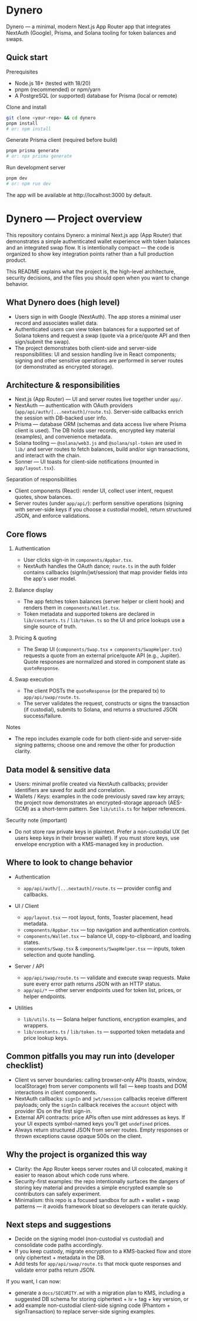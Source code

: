 # Dynero

Dynero — a minimal, modern Next.js App Router app that integrates NextAuth (Google), Prisma, and Solana tooling for token balances and swaps.

## Quick start

Prerequisites

- Node.js 18+ (tested with 18/20)
- pnpm (recommended) or npm/yarn
- A PostgreSQL (or supported) database for Prisma (local or remote)

Clone and install

```bash
git clone <your-repo> && cd dynero
pnpm install
# or: npm install
```

Generate Prisma client (required before build)

```bash
pnpm prisma generate
# or: npx prisma generate
```

Run development server

```bash
pnpm dev
# or: npm run dev
```

The app will be available at http://localhost:3000 by default.

# Dynero — Project overview

This repository contains Dynero: a minimal Next.js app (App Router) that demonstrates a simple authenticated wallet experience with token balances and an integrated swap flow. It is intentionally compact — the code is organized to show key integration points rather than a full production product.

This README explains what the project is, the high-level architecture, security decisions, and the files you should open when you want to change behavior.

## What Dynero does (high level)

- Users sign in with Google (NextAuth). The app stores a minimal user record and associates wallet data.
- Authenticated users can view token balances for a supported set of Solana tokens and request a swap (quote via a price/quote API and then sign/submit the swap).
- The project demonstrates both client-side and server-side responsibilities: UI and session handling live in React components; signing and other sensitive operations are performed in server routes (or demonstrated as encrypted storage).

## Architecture & responsibilities

- Next.js (App Router) — UI and server routes live together under `app/`.
- NextAuth — authentication with OAuth providers (`app/api/auth/[...nextauth]/route.ts`). Server-side callbacks enrich the session with DB-backed user info.
- Prisma — database ORM (schemas and data access live where Prisma client is used). The DB holds user records, encrypted key material (examples), and convenience metadata.
- Solana tooling — `@solana/web3.js` and `@solana/spl-token` are used in `lib/` and server routes to fetch balances, build and/or sign transactions, and interact with the chain.
- Sonner — UI toasts for client-side notifications (mounted in `app/layout.tsx`).

Separation of responsibilities

- Client components (React): render UI, collect user intent, request quotes, show balances.
- Server routes (under `app/api/`): perform sensitive operations (signing with server-side keys if you choose a custodial model), return structured JSON, and enforce validations.

## Core flows

1. Authentication

   - User clicks sign-in in `components/Appbar.tsx`.
   - NextAuth handles the OAuth dance; `route.ts` in the auth folder contains callbacks (signIn/jwt/session) that map provider fields into the app's user model.

2. Balance display

   - The app fetches token balances (server helper or client hook) and renders them in `components/Wallet.tsx`.
   - Token metadata and supported tokens are declared in `lib/constants.ts` / `lib/token.ts` so the UI and price lookups use a single source of truth.

3. Pricing & quoting

   - The Swap UI (`components/Swap.tsx` + `components/SwapHelper.tsx`) requests a quote from an external price/quote API (e.g., Jupiter). Quote responses are normalized and stored in component state as `quoteResponse`.

4. Swap execution
   - The client POSTs the `quoteResponse` (or the prepared tx) to `app/api/swap/route.ts`.
   - The server validates the request, constructs or signs the transaction (if custodial), submits to Solana, and returns a structured JSON success/failure.

Notes

- The repo includes example code for both client-side and server-side signing patterns; choose one and remove the other for production clarity.

## Data model & sensitive data

- Users: minimal profile created via NextAuth callbacks; provider identifiers are saved for audit and correlation.
- Wallets / Keys: examples in the code previously saved raw key arrays; the project now demonstrates an encrypted-storage approach (AES-GCM) as a short-term pattern. See `lib/utils.ts` for helper references.

Security note (important)

- Do not store raw private keys in plaintext. Prefer a non-custodial UX (let users keep keys in their browser wallet). If you must store keys, use envelope encryption with a KMS-managed key in production.

## Where to look to change behavior

- Authentication

  - `app/api/auth/[...nextauth]/route.ts` — provider config and callbacks.

- UI / Client

  - `app/layout.tsx` — root layout, fonts, Toaster placement, head metadata.
  - `components/Appbar.tsx` — top navigation and authentication controls.
  - `components/Wallet.tsx` — balance UI, copy-to-clipboard, and loading states.
  - `components/Swap.tsx` & `components/SwapHelper.tsx` — inputs, token selection and quote handling.

- Server / API

  - `app/api/swap/route.ts` — validate and execute swap requests. Make sure every error path returns JSON with an HTTP status.
  - `app/api/*` — other server endpoints used for token list, prices, or helper endpoints.

- Utilities
  - `lib/utils.ts` — Solana helper functions, encryption examples, and wrappers.
  - `lib/constants.ts` / `lib/token.ts` — supported token metadata and price lookup keys.

## Common pitfalls you may run into (developer checklist)

- Client vs server boundaries: calling browser-only APIs (toasts, window, localStorage) from server components will fail — keep toasts and DOM interactions in client components.
- NextAuth callbacks: `signIn` and `jwt/session` callbacks receive different payloads; only the `signIn` callback receives the `account` object with provider IDs on the first sign-in.
- External API contracts: price APIs often use mint addresses as keys. If your UI expects symbol-named keys you'll get `undefined` prices.
- Always return structured JSON from server routes. Empty responses or thrown exceptions cause opaque 500s on the client.

## Why the project is organized this way

- Clarity: the App Router keeps server routes and UI colocated, making it easier to reason about which code runs where.
- Security-first examples: the repo intentionally surfaces the dangers of storing key material and provides a simple encrypted example so contributors can safely experiment.
- Minimalism: this repo is a focused sandbox for auth + wallet + swap patterns — it avoids framework bloat so developers can iterate quickly.

## Next steps and suggestions

- Decide on the signing model (non-custodial vs custodial) and consolidate code paths accordingly.
- If you keep custody, migrate encryption to a KMS-backed flow and store only ciphertext + metadata in the DB.
- Add tests for `app/api/swap/route.ts` that mock quote responses and validate error paths return JSON.

If you want, I can now:

- generate a `docs/SECURITY.md` with a migration plan to KMS, including a suggested DB schema for storing ciphertext + iv + tag + key version, or
- add example non-custodial client-side signing code (Phantom + signTransaction) to replace server-side signing examples.
